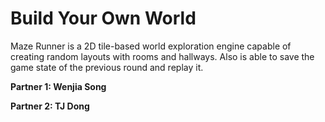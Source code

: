 # Build Your Own World

Maze Runner is a 2D tile-based world exploration engine capable of creating random layouts with rooms and hallways. Also is able to save the game state of the previous round and replay it. 

**Partner 1: Wenjia Song**

**Partner 2: TJ Dong**


